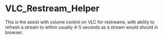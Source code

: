 # VLC_Restream_Helper
This is the assist with volume control on VLC for restreams, with ability to refresh a stream to within usually 4-5 seconds as a stream would should in browser.
